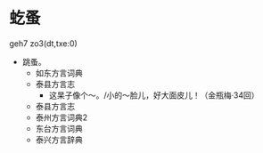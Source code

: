 # 虼蚤
geh7 zo3(dt,txe:0)
+ 跳蚤。
  * 如东方言词典
  * 泰县方言志
    - 这杲子像个～。/小的～脸儿，好大面皮儿！（金瓶梅·34回）
  * 泰县方言志
  * 泰州方言词典2
  * 东台方言词典
  * 泰兴方言辞典
